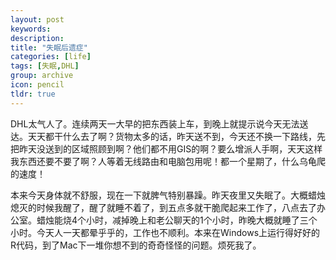 ```yaml
---
layout: post
keywords: 
description: 
title: "失眠后遗症"
categories: [life]
tags: [失眠,DHL]
group: archive
icon: pencil
tldr: true
---
```



DHL太气人了。连续两天一大早的把东西装上车，到晚上就提示说今天无法送达。天天都干什么去了啊？货物太多的话，昨天送不到，今天还不换一下路线，先把昨天没送到的区域照顾到啊？他们都不用GIS的啊？要么增派人手啊，天天这样我东西还要不要了啊？人等着无线路由和电脑包用呢！都一个星期了，什么乌龟爬的速度！

本来今天身体就不舒服，现在一下就脾气特别暴躁。昨天夜里又失眠了。大概蜡烛熄灭的时候我醒了，醒了就睡不着了，到五点多就干脆爬起来工作了，八点去了办公室。蜡烛能烧4个小时，减掉晚上和老公聊天的1个小时，昨晚大概就睡了三个小时。今天人一天都晕乎乎的，工作也不顺利。本来在Windows上运行得好好的R代码，到了Mac下一堆你想不到的奇奇怪怪的问题。烦死我了。